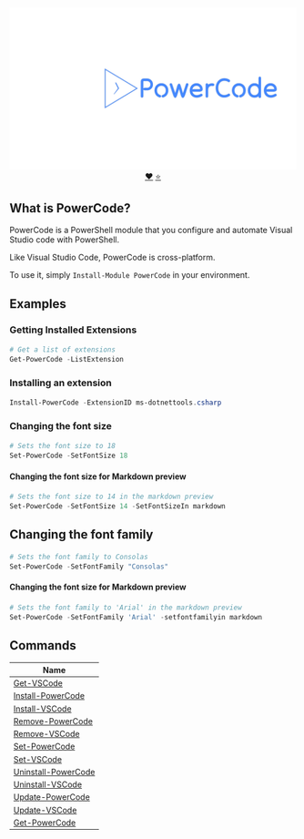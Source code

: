 <div align='center'>
<img src='Assets/PowerCode@1080p.png' alt='PowerCode' />
<br/>
<a href='https://github.com/sponsors/StartAutomating'>❤️</a>
<a href='https://github.com/StartAutomating/PowerCode/stargazers'>⭐</a>
</div>

## What is PowerCode?

PowerCode is a PowerShell module that you configure and automate Visual Studio code with PowerShell.

Like Visual Studio Code, PowerCode is cross-platform.

To use it, simply `Install-Module PowerCode` in your environment.

## Examples

### Getting Installed Extensions

~~~PowerShell
# Get a list of extensions
Get-PowerCode -ListExtension 
~~~

### Installing an extension

~~~PowerShell
Install-PowerCode -ExtensionID ms-dotnettools.csharp
~~~

### Changing the font size

~~~PowerShell
# Sets the font size to 18
Set-PowerCode -SetFontSize 18 
~~~

#### Changing the font size for Markdown preview

~~~PowerShell
# Sets the font size to 14 in the markdown preview
Set-PowerCode -SetFontSize 14 -SetFontSizeIn markdown
~~~

## Changing the font family

~~~PowerShell
# Sets the font family to Consolas
Set-PowerCode -SetFontFamily "Consolas"
~~~

#### Changing the font size for Markdown preview

~~~PowerShell
# Sets the font family to 'Arial' in the markdown preview
Set-PowerCode -SetFontFamily 'Arial' -setfontfamilyin markdown
~~~

## Commands


|Name                                              |
|--------------------------------------------------|
|[Get-VSCode](Get-VSCode.md)                  |
|[Install-PowerCode](Install-PowerCode.md)    |
|[Install-VSCode](Install-VSCode.md)          |
|[Remove-PowerCode](Remove-PowerCode.md)      |
|[Remove-VSCode](Remove-VSCode.md)            |
|[Set-PowerCode](Set-PowerCode.md)            |
|[Set-VSCode](Set-VSCode.md)                  |
|[Uninstall-PowerCode](Uninstall-PowerCode.md)|
|[Uninstall-VSCode](Uninstall-VSCode.md)      |
|[Update-PowerCode](Update-PowerCode.md)      |
|[Update-VSCode](Update-VSCode.md)            |
|[Get-PowerCode](Get-PowerCode.md)            |
